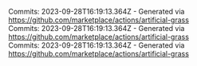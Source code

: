Commits: 2023-09-28T16:19:13.364Z - Generated via https://github.com/marketplace/actions/artificial-grass
<br>
Commits: 2023-09-28T16:19:13.364Z - Generated via https://github.com/marketplace/actions/artificial-grass
<br>
Commits: 2023-09-28T16:19:13.364Z - Generated via https://github.com/marketplace/actions/artificial-grass
<br>
